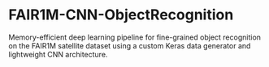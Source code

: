 # FAIR1M-CNN-ObjectRecognition
Memory-efficient deep learning pipeline for fine-grained object recognition on the FAIR1M satellite dataset using a custom Keras data generator and lightweight CNN architecture.
